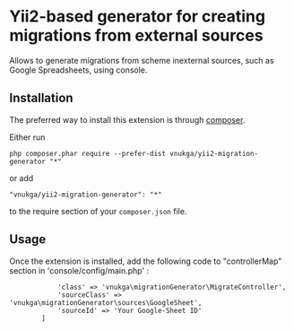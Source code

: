 Yii2-based generator for creating migrations from external sources
==================================================================
Allows to generate migrations from scheme inexternal sources, such as Google Spreadsheets, using console.

Installation
------------

The preferred way to install this extension is through [composer](http://getcomposer.org/download/).

Either run

```
php composer.phar require --prefer-dist vnukga/yii2-migration-generator "*"
```

or add

```
"vnukga/yii2-migration-generator": "*"
```

to the require section of your `composer.json` file.


Usage
-----

Once the extension is installed, add the following code to "controllerMap" section in 'console/config/main.php'  :

```'migrate-generator' => [
            'class' => 'vnukga\migrationGenerator\MigrateController',
            'sourceClass' => 'vnukga\migrationGenerator\sources\GoogleSheet',
            'sourceId' => 'Your Google-Sheet ID'
        ]
```
